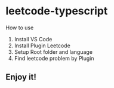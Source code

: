 # leetcode-typescript

How to use

1. Install VS Code
2. Install Plugin Leetcode
3. Setup Root folder and language
4. Find leetcode problem by Plugin

## Enjoy it!
